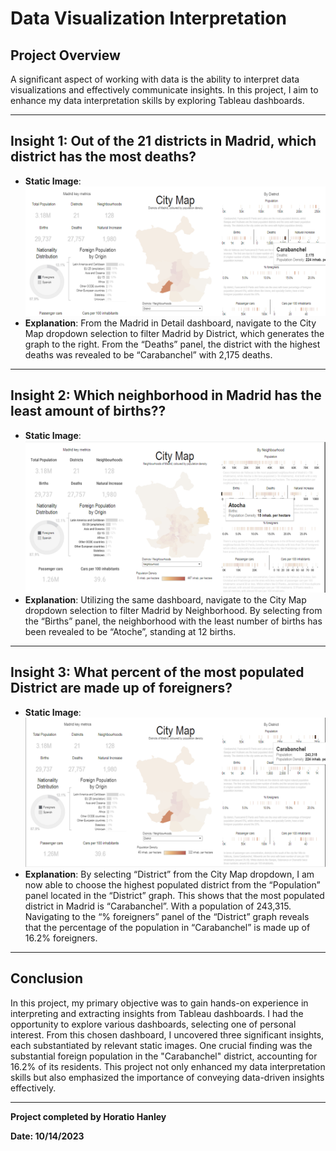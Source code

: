 # Data Visualization Interpretation

## Project Overview

A significant aspect of working with data is the ability to interpret data visualizations and effectively communicate insights. In this project, I aim to enhance my data interpretation skills by exploring Tableau dashboards.

---

## Insight 1: Out of the 21 districts in Madrid, which district has the most deaths?

- **Static Image**: ![Insight 1 Image](images/madrid_1.png)
- **Explanation**: From the Madrid in Detail dashboard, navigate to the City Map dropdown selection to filter Madrid by District, which generates the graph to the right. From the “Deaths” panel, the district with the highest deaths was revealed to be “Carabanchel” with 2,175 deaths.

---

## Insight 2: Which neighborhood in Madrid has the least amount of births??

- **Static Image**: ![Insight 2 Image](images/madrid_2.png)
- **Explanation**: Utilizing the same dashboard, navigate to the City Map dropdown selection to filter Madrid by Neighborhood. By selecting from the “Births” panel, the neighborhood with the least number of births has been revealed to be “Atoche”, standing at 12 births.

---

## Insight 3: What percent of the most populated District are made up of foreigners?

- **Static Image**: ![Insight 3 Image](images/madrid_3.png)
- **Explanation**: By selecting “District” from the City Map dropdown, I am now able to choose the highest populated district from the “Population” panel located in the “District” graph. This shows that the most populated district in Madrid is “Carabanchel”. With a population of 243,315. Navigating to the “% foreigners” panel of the “District” graph reveals that the percentage of the population in “Carabanchel” is made up of 16.2% foreigners.

---

## Conclusion

In this project, my primary objective was to gain hands-on experience in interpreting and extracting insights from Tableau dashboards. I had the opportunity to explore various dashboards, selecting one of personal interest. From this chosen dashboard, I uncovered three significant insights, each substantiated by relevant static images. One crucial finding was the substantial foreign population in the "Carabanchel" district, accounting for 16.2% of its residents. This project not only enhanced my data interpretation skills but also emphasized the importance of conveying data-driven insights effectively.

---

**Project completed by Horatio Hanley**

**Date: 10/14/2023**

